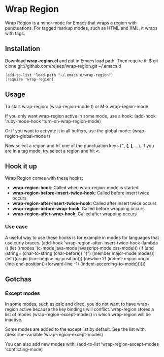 # Wrap Region
Wrap Region is a minor mode for Emacs that wraps a region with
punctuations. For tagged markup modes, such as HTML and XML, it wraps
with tags.

## Installation
Download **wrap-region.el** and put in Emacs load path. Then require it:
    $ git clone git://github.com/rejeep/wrap-region.git ~/.emacs.d
    
    (add-to-list 'load-path "~/.emacs.d/wrap-region")
    (require 'wrap-region)

## Usage
 To start wrap-region:
    (wrap-region-mode t) or M-x wrap-region-mode

If you only want wrap-region active in some mode, use a hook:
    (add-hook 'ruby-mode-hook 'turn-on-wrap-region-mode)

Or if you want to activate it in all buffers, use the global mode:
    (wrap-region-global-mode t)

Now select a region and hit one of the punctuation keys (**"**, **{**,
**(**, ...). If you are in a tag mode, try select a region and hit **<**.

## Hook it up
Wrap Region comes with these hooks:

* **wrap-region-hook**: Called when wrap-region-mode is started
* **wrap-region-before-insert-twice-hook**: Called before insert twice occurs
* **wrap-region-after-insert-twice-hook**: Called after insert twice occurs
* **wrap-region-before-wrap-hook**: Called before wrapping occurs
* **wrap-region-after-wrap-hook**: Called after wrapping occurs

### Use case
A useful way to use these hooks is for example in modes for languages
that use curly braces.
    (add-hook 'wrap-region-after-insert-twice-hook
              (lambda ()
                (let ((modes '(c-mode java-mode javascript-mode css-mode)))
                  (if (and (string= (char-to-string (char-before)) "{") (member major-mode modes))
                      (let ((origin (line-beginning-position)))
                        (newline 2)
                        (indent-region origin (line-end-position))
                        (forward-line -1)
                        (indent-according-to-mode))))))


## Gotchas

### Except modes
In some modes, such as calc and dired, you do not want to have
wrap-region active because the key bindings will conflict. wrap-region
stores a list of modes (wrap-region-except-modes) in which wrap-region
will be inactive.

Some modes are added to the except list by default. See the list with:
    (describe-variable 'wrap-region-except-modes)
    
You can also add new modes with:
    (add-to-list 'wrap-region-except-modes 'conflicting-mode)
